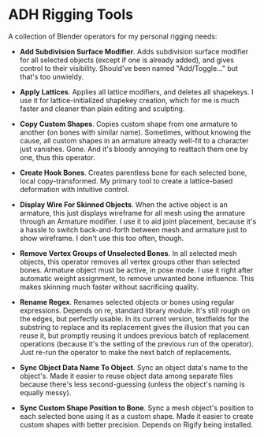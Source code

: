 ADH Rigging Tools
=================

A collection of Blender operators for my personal rigging needs:

- **Add Subdivision Surface Modifier**. Adds subdivision surface modifier for all selected objects (except if one is already added), and gives control to their visibility. Should've been named "Add/Toggle..." but that's too unwieldy.

- **Apply Lattices**. Applies all lattice modifiers, and deletes all shapekeys. I use it for lattice-initialized shapekey creation, which for me is much faster and cleaner than plain editing and sculpting.

- **Copy Custom Shapes**. Copies custom shape from one armature to another (on bones with similar name). Sometimes, without knowing the cause, all custom shapes in an armature already well-fit to a character just vanishes. Gone. And it's bloody annoying to reattach them one by one, thus this operator.

- **Create Hook Bones**. Creates parentless bone for each selected bone, local copy-transformed. My primary tool to create a lattice-based deformation with intuitive control.

- **Display Wire For Skinned Objects**. When the active object is an armature, this just displays wireframe for all mesh using the armature through an Armature modifier. I use it to aid joint placement, because it's a hassle to switch back-and-forth between mesh and armature just to show wireframe. I don't use this too often, though.

- **Remove Vertex Groups of Unselected Bones**. In all selected mesh objects, this operator removes all vertex groups other than selected bones. Armature object must be active, in pose mode. I use it right after automatic weight assignment, to remove unwanted bone influence. This makes skinning much faster without sacrificing quality.

- **Rename Regex**. Renames selected objects or bones using regular expressions. Depends on re, standard library module. It's still rough on the edges, but perfectly usable. In its current version, textfields for the substring to replace and its replacement gives the illusion that you can reuse it, but promptly reusing it undoes previous batch of replacement operations (because it's the setting of the previous run of the operator). Just re-run the operator to make the next batch of replacements.

- **Sync Object Data Name To Object**. Sync an object data's name to the object's. Made it easier to reuse object data among separate files because there's less second-guessing (unless the object's naming is equally messy).

- **Sync Custom Shape Position to Bone**. Sync a mesh object's position to each selected bone using it as a custom shape. Made it easier to create custom shapes with better precision. Depends on Rigify being installed.

